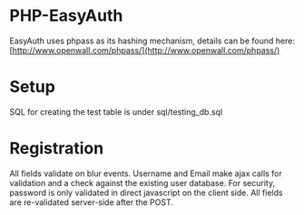 PHP-EasyAuth
=======================
EasyAuth uses phpass as its hashing mechanism, details can be found here:
[http://www.openwall.com/phpass/](http://www.openwall.com/phpass/)

Setup
=======================
SQL for creating the test table is under sql/testing_db.sql

Registration
=======================
All fields validate on blur events. Username and Email make ajax calls for validation and a check against the existing user database. For security, password is only validated in direct javascript on the client side. 
All fields are re-validated server-side after the POST.
